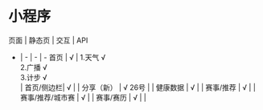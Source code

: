  # 小程序



页面 | 静态页 | 交互 | API
- | - | - | -
首页       | √      | 1.天气 √<br> 2.广播 √<br> 3.计步 √<br>| 
首页/侧边栏| √      | | 
分享（新）  | √ 26号 | | 
健康数据    | √     | | 
赛事/推荐  | √     | | 
赛事/推荐/城市赛  | √     | | 
赛事/赛历  | √     | | 
